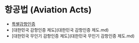 # 항공법 (Aviation Acts)



- [특별감항인증](특별감항인증.md)
- [대한민국 감항인증 제도](대한민국 감항인증 제도.md)
- [대한민국 무인기 감항인증 제도](대한민국 무인기 감항인증 제도.md)
